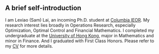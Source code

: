 ## A brief self-introduction

I am Lexiao (Sam) Lai, an incoming Ph.D. student at [Columbia IEOR](https://ieor.columbia.edu/). My research interest lies broadly in Operations Research, especially Optimization, Optimal Control and Financial Mathematics. I completed my undergraduate at the [University of Hong Kong](https://www.hku.hk/), major in Mathematics and minor in Finance. And I graduated with First Class Honors. Please refer to my [CV](https://github.com/SamLai123/SamLai123.github.io/blob/master/Lai%20Lexiao_CV%20(Updated%2020190703).pdf) for more details.
